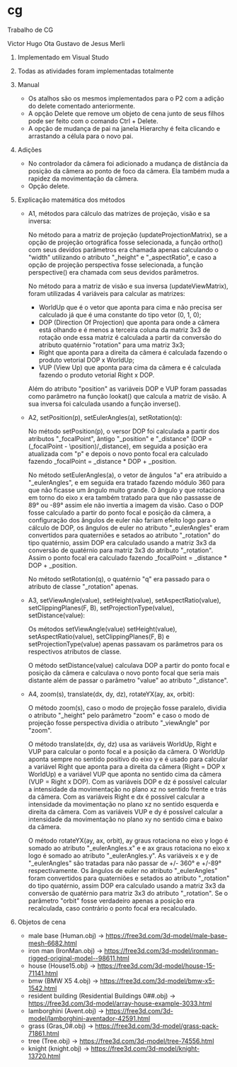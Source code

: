 # cg
Trabalho de CG

Victor Hugo Ota
Gustavo de Jesus Merli

1. Implementado em Visual Studo

2. Todas as atividades foram implementadas totalmente

3. Manual
	- Os atalhos são os mesmos implementados para o P2 com a adição do delete comentado anteriormente.
	- A opção Delete que remove um objeto de cena junto de seus filhos pode ser feito com o comando 
	Ctrl + Delete.
	- A opção de mudança de pai na janela Hierarchy é feita clicando e arrastando a célula para o
	novo pai.

4. Adições
	- No controlador da câmera foi adicionado a mudança de distância da posição da câmera
	ao ponto de foco da câmera. Ela também muda a rapidez da movimentação da câmera.
	- Opção delete.

5. Explicação matemática dos métodos
	- A1, métodos para cálculo das matrizes de projeção, visão e sa inversa: 

		No método para a matriz de projeção (updateProjectionMatrix), se a opção de projeção ortográfica
	fosse selecionada, a função ortho() com seus devidos parâmetros era chamada apenas calculando
	o "width" utilizando o atributo "\_height" e "\_aspectRatio", e caso a opção de projeção perspectiva
	fosse selecionada, a função perspective() era chamada com seus devidos parâmetros. 

		No método para a matriz de visão e sua inversa (updateViewMatrix), foram utilizadas 4 variáveis
	para calcular as matrizes: 
		- WorldUp que é o vetor que aponta para cima e não precisa ser calculado já que é uma constante 
		do tipo vetor (0, 1, 0);
		- DOP (Direction Of Projection) que aponta para onde a câmera está olhando e é menos a terceira coluna
		da matriz 3x3 de rotação onde essa matriz é calculada a partir da conversão do atributo quatérnio
		"rotation" para uma matriz 3x3;
		- Right que aponta para a direita da câmera é calculada fazendo o produto vetorial DOP x WorldUp;
		- VUP (View Up) que aponta para cima da câmera e é calculada fazendo o produto vetorial Right x DOP.

		Além do atributo "position" as variáveis DOP e VUP foram passadas como parâmetro na função lookat()
	que calcula a matriz de visão. A sua inversa foi calculada usando a função inverse().
	- A2, setPosition(p), setEulerAngles(a), setRotation(q):

		No método setPosition(p), o versor DOP foi calculada a partir dos atributos "\_focalPoint",
	ântigo "\_position" e "\_distance" (DOP = (\_focalPoint - \position)/\_distance), em seguida a
	posição era atualizada com "p" e depois o novo ponto focal era calculado fazendo
	\_focalPoint = \_distance * DOP + \_position. 

		No método setEulerAngles(a), o vetor de ângulos "a" era atribuido a "\_eulerAngles", e 
	em seguida era tratado fazendo módulo 360 para que não ficasse um ângulo muito grande.
	O ângulo y que rotaciona em torno do eixo x era também tratado para que não passasse de 
	89° ou -89° assim ele não invertia a imagem da visão. Caso o DOP fosse calculado a partir 
	do ponto focal e posição da câmera, a configuração dos ângulos de euler não fariam efeito 
	logo para o cálculo de DOP, os ângulos de euler no atributo "\_eulerAngles" eram convertidos 
	para quaterniões e setados ao atributo "\_rotation" do tipo quatérnio, assim DOP era calculado 
	usando a matriz 3x3 da conversão de quatérnio para matriz 3x3 do atributo "\_rotation". Assim 
	o ponto focal era calculado fazendo \_focalPoint = \_distance * DOP + \_position.

		No método setRotation(q), o quatérnio "q" era passado para o atributo de classe "_rotation" apenas.
	- A3, setViewAngle(value), setHeight(value), setAspectRatio(value), setClippingPlanes(F, B), setProjectionType(value), setDistance(value):

		Os métodos setViewAngle(value) setHeight(value), setAspectRatio(value), setClippingPlanes(F, B) 
	e setProjectionType(value) apenas passavam os parâmetros para os respectivos atributos de classe.

		O método setDistance(value) calculava DOP a partir do ponto focal e posição da câmera e 
	calculava o novo ponto focal que seria mais distante além de passar o parâmetro "value" 
	ao atributo "\_distance".
	- A4, zoom(s), translate(dx, dy, dz), rotateYX(ay, ax, orbit):

		O método zoom(s), caso o modo de projeção fosse paralelo, dividia o atributo "\_height" pelo
	parâmetro "zoom" e caso o modo de projeção fosse perspectiva dividia o atributo "\_viewAngle" 
	por "zoom".

		O método translate(dx, dy, dz) usa as variáveis WorldUp, Right e VUP para calcular o ponto
	focal e a posição da câmera. O WorldUp aponta sempre no sentido positivo do eixo y e é usado para 
	calcular a variável Right que aponta para a direita da câmera (Right = DOP x WorldUp) e a variável 
	VUP que aponta no sentido cima da câmera (VUP = Right x DOP). Com as variáveis DOP e dz é possível calcular 
	a intensidade da movimentação no plano xz no sentido frente e trás da câmera. Com as variáveis Right
	e dx é possível calcular a intensidade da movimentação no plano xz no sentido esquerda e direita da 
	câmera. Com as variáveis VUP e dy é possível calcular a intensidade da movimentação no plano xy no 
	sentido cima e baixo da câmera.

		O método rotateYX(ay, ax, orbit), ay graus rotaciona no eixo y logo é somado ao atributo 
	"\_eulerAngles.x" e e ax graus rotaciona no eixo x logo é somado ao atributo "\_eulerAngles.y". 
	As variáveis x e y de "\_eulerAngles" são tratadas para não passar de +/- 360° e +/-89° respectivamente. 
	Os ângulos de euler no atributo "\_eulerAngles" foram convertidos para quaterniões e setados ao 
	atributo "\_rotation" do tipo quatérnio, assim DOP era calculado usando a matriz 3x3 da conversão 
	de quatérnio para matriz 3x3 do atributo "\_rotation". Se o parâmetro "orbit" fosse verdadeiro 
	apenas a posição era recalculada, caso contrário o ponto focal era recalculado.

6. Objetos de cena
	- male base (Human.obj) -> https://free3d.com/3d-model/male-base-mesh-6682.html
	- iron man (IronMan.obj) -> https://free3d.com/3d-model/ironman-rigged-original-model--98611.html
	- house (House15.obj) -> https://free3d.com/3d-model/house-15-71141.html
	- bmw (BMW X5 4.obj) -> https://free3d.com/3d-model/bmw-x5-1542.html
	- resident building (Residential Buildings 0##.obj) -> https://free3d.com/3d-model/array-house-example-3033.html
	- lamborghini (Avent.obj) -> https://free3d.com/3d-model/lamborghini-aventador-42591.html
	- grass (Gras_0#.obj) -> https://free3d.com/3d-model/grass-pack-71861.html
	- tree (Tree.obj) -> https://free3d.com/3d-model/tree-74556.html
	- knight (knight.obj) -> https://free3d.com/3d-model/knight-13720.html
